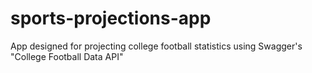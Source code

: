# sports-projections-app
App designed for projecting college football statistics using Swagger's "College Football Data API"
